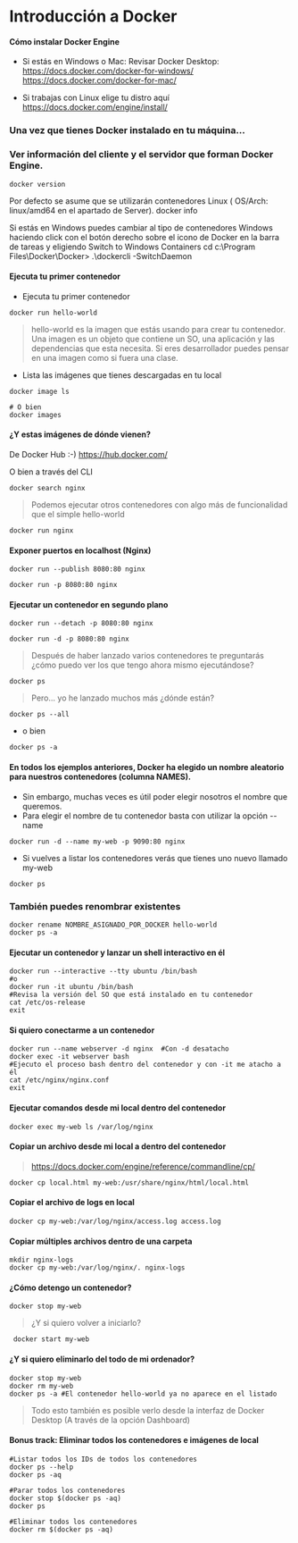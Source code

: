 # Introducción a Docker #

#### Cómo instalar Docker Engine ###

- Si estás en Windows o Mac: Revisar Docker Desktop:
https://docs.docker.com/docker-for-windows/
https://docs.docker.com/docker-for-mac/    

- Si trabajas con Linux elige tu distro aquí
https://docs.docker.com/engine/install/

### Una vez que tienes Docker instalado en tu máquina...

### Ver información del cliente y el servidor que forman Docker Engine.

`docker version`

Por defecto se asume que se utilizarán contenedores Linux ( OS/Arch:  linux/amd64 en el apartado de Server).
docker info

Si estás en Windows puedes cambiar al tipo de contenedores Windows haciendo click con el botón derecho sobre el icono de Docker en la barra de tareas y eligiendo Switch to Windows Containers
cd c:\Program Files\Docker\Docker> .\dockercli -SwitchDaemon 

#### Ejecuta tu primer contenedor ####

- Ejecuta tu primer contenedor
```
docker run hello-world
```
> hello-world es la imagen que estás usando para crear tu contenedor. Una imagen es un objeto que contiene un SO, una aplicación y las dependencias que esta necesita. Si eres desarrollador puedes pensar en una imagen como si fuera una clase.

- Lista las imágenes que tienes descargadas en tu local
```
docker image ls
```
```
# O bien
docker images
```

#### ¿Y estas imágenes de dónde vienen?  ####
De Docker Hub :-) https://hub.docker.com/

O bien a través del CLI
```
docker search nginx
```
> Podemos ejecutar otros contenedores con algo más de funcionalidad que el simple hello-world
```
docker run nginx
```

#### Exponer puertos en localhost (Nginx) ####

`docker run --publish 8080:80 nginx`

`docker run -p 8080:80 nginx`

#### Ejecutar un contenedor en segundo plano ####
`docker run --detach -p 8080:80 nginx`

`docker run -d -p 8080:80 nginx`

>Después de haber lanzado varios contenedores te preguntarás ¿cómo puedo ver los que tengo ahora mismo ejecutándose?

`docker ps`

>Pero... yo he lanzado muchos más ¿dónde están?

`docker ps --all`
- o bien

`docker ps -a`

#### En todos los ejemplos anteriores, Docker ha elegido un nombre aleatorio para nuestros contenedores (columna NAMES). 

- Sin embargo, muchas veces es útil poder elegir nosotros el nombre que queremos.
- Para elegir el nombre de tu contenedor basta con utilizar la opción --name

`docker run -d --name my-web -p 9090:80 nginx`

- Si vuelves a listar los contenedores verás que tienes uno nuevo llamado my-web

`docker ps`

### También puedes renombrar existentes
```
docker rename NOMBRE_ASIGNADO_POR_DOCKER hello-world
docker ps -a
```

#### Ejecutar un contenedor y lanzar un shell interactivo en él
```
docker run --interactive --tty ubuntu /bin/bash
#o
docker run -it ubuntu /bin/bash
#Revisa la versión del SO que está instalado en tu contenedor
cat /etc/os-release
exit
```

#### Si quiero conectarme a un contenedor
```
docker run --name webserver -d nginx  #Con -d desatacho
docker exec -it webserver bash 
#Ejecuto el proceso bash dentro del contenedor y con -it me atacho a él
cat /etc/nginx/nginx.conf 
exit
```

#### Ejecutar comandos desde mi local dentro del contenedor ####

`docker exec my-web ls /var/log/nginx`

#### Copiar un archivo desde mi local a dentro del contenedor ####
>https://docs.docker.com/engine/reference/commandline/cp/

`docker cp local.html my-web:/usr/share/nginx/html/local.html`

#### Copiar el archivo de logs en local ####

`docker cp my-web:/var/log/nginx/access.log access.log`

#### Copiar múltiples archivos dentro de una carpeta ####
```
mkdir nginx-logs
docker cp my-web:/var/log/nginx/. nginx-logs
```

#### ¿Cómo detengo un contenedor?

`docker stop my-web`

   > ¿Y si quiero volver a iniciarlo?

   ` docker start my-web`

#### ¿Y si quiero eliminarlo del todo de mi ordenador?
```
docker stop my-web
docker rm my-web
docker ps -a #El contenedor hello-world ya no aparece en el listado
```

> Todo esto también es posible verlo desde la interfaz de Docker Desktop (A través de la opción Dashboard)

#### Bonus track: Eliminar todos los contenedores e imágenes de local ####

```
#Listar todos los IDs de todos los contenedores
docker ps --help
docker ps -aq

#Parar todos los contenedores 
docker stop $(docker ps -aq)
docker ps

#Eliminar todos los contenedores
docker rm $(docker ps -aq)

```